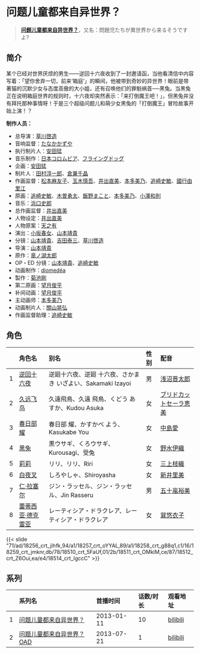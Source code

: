 # 问题儿童都来自异世界？


> <u>**[问题儿童都来自异世界？](https://bgm.tv/subject/52170)**</u>，又名：問題児たちが異世界から来るそうですよ?

## 简介

某个已经对世界厌烦的男生——逆回十六夜收到了一封邀请函，当他看清信中内容写着：「望你舍弃一切，前来‘箱庭’」的瞬间，他被带到奇妙的异世界！眼前是带著猫的沉默少女与态度高傲的大小姐，还有召唤他们的罪魁祸首──黑兔。当黑兔正在说明箱庭世界的规则时，十六夜却突然表示：「来打倒魔王吧！」，但黑兔并没有拜托那种事情呀！于是三个超级问题儿和萌少女黑兔的「打倒魔王」冒险故事开始上演！？

**制作人员：**
- 总导演：[草川啓造](https://bgm.tv/person/2913)
- 音响监督：[たなかかずや](https://bgm.tv/person/38)
- 执行制片人：[安田猛](https://bgm.tv/person/710)
- 音乐制作：[日本コロムビア](https://bgm.tv/person/228)、[フライングドッグ](https://bgm.tv/person/3440)
- 企画：[安田猛](https://bgm.tv/person/710)
- 制片人：[田村淳一郎](https://bgm.tv/person/33713)、[倉兼千晶](https://bgm.tv/person/34078)
- 作画监督：[松本麻友子](https://bgm.tv/person/10189)、[玉木慎吾](https://bgm.tv/person/12591)、[井出直美](https://bgm.tv/person/9092)、[本多美乃](https://bgm.tv/person/22696)、[追崎史敏](https://bgm.tv/person/1165)、[國行由里江](https://bgm.tv/person/15103)
- 原画：[追崎史敏](https://bgm.tv/person/1165)、[木曽勇太](https://bgm.tv/person/15688)、[飯野まこと](https://bgm.tv/person/18772)、[本多美乃](https://bgm.tv/person/22696)、[小澤和則](https://bgm.tv/person/21362)
- 音乐：[浜口史郎](https://bgm.tv/person/292)
- 总作画监督：[井出直美](https://bgm.tv/person/9092)
- 人物设定：[井出直美](https://bgm.tv/person/9092)
- 人物原案：[天之有](https://bgm.tv/person/22301)
- 演出：[小坂春女](https://bgm.tv/person/1092)、[山本靖貴](https://bgm.tv/person/3681)
- 分镜：[山本靖貴](https://bgm.tv/person/3681)、[吉田泰三](https://bgm.tv/person/10005)、[草川啓造](https://bgm.tv/person/2913)
- 导演：[山本靖貴](https://bgm.tv/person/3681)
- 原作：[竜ノ湖太郎](https://bgm.tv/person/11186)
- OP・ED 分镜：[山本靖貴](https://bgm.tv/person/3681)、[追崎史敏](https://bgm.tv/person/1165)
- 动画制作：[diomedéa](https://bgm.tv/person/7690)
- 製作：[菊池剛](https://bgm.tv/person/34847)
- 第二原画：[望月俊平](https://bgm.tv/person/42616)
- 补间动画：[望月俊平](https://bgm.tv/person/42616)
- 主动画师：[本多美乃](https://bgm.tv/person/22696)
- 动画制片人：[關山晃弘](https://bgm.tv/person/55029)
- 作画监督助理：[追崎史敏](https://bgm.tv/person/1165)

## 角色

|     |   角色名   |   别名  | 性别 |  配音  |
|:--- |:------  |:----      |:---  |:--   |
| 1 | [逆回十六夜](https://bgm.tv/character/18256) | 逆廻十六夜、逆廻 十六夜、さかまき いざよい、Sakamaki Izayoi | 男 | [浅沼晋太郎](https://bgm.tv/person/4779) |
| 2 | [久远飞鸟](https://bgm.tv/character/18257) | 久遠飛鳥、久遠 飛鳥、くどう あすか、Kudou Asuka | 女 | [ブリドカットセーラ恵美](https://bgm.tv/person/9077) |
| 3 | [春日部耀](https://bgm.tv/character/18258) | 春日部 耀、かすかべ よう、Kasukabe You | 女 | [中島愛](https://bgm.tv/person/4953) |
| 4 | [黑兔](https://bgm.tv/character/18259) | 黒ウサギ、くろウサギ、Kurousagi、受兔 | 女 | [野水伊織](https://bgm.tv/person/5162) |
| 5 | [莉莉](https://bgm.tv/character/18510) | リリ、リリ、Riri | 女 | [三上枝織](https://bgm.tv/person/5105) |
| 6 | [白夜叉](https://bgm.tv/character/18511) | しろやしゃ、Shiroyasha | 女 | [新井里美](https://bgm.tv/person/4625) |
| 7 | [仁·拉塞尔](https://bgm.tv/character/18512) | ジン・ラッセル、ジン・ラッセル、Jin Rasseru | 男 | [五十嵐裕美](https://bgm.tv/person/5208) |
| 8 | [蕾蒂西亚·德克雷亚](https://bgm.tv/character/18514) | レーティシア・ドラクレア、レーティシア・ドラクレア | 女 | [巽悠衣子](https://bgm.tv/person/5124) |

{{< slide "71/ad/18256_crt_jihfk,94/a1/18257_crt_oYYAL,89/a1/18258_crt_g88q1,c1/16/18259_crt_jmknr,db/78/18510_crt_5FaUf,01/2b/18511_crt_OMkiM,ce/87/18512_crt_Z6Oui,ea/e4/18514_crt_IgccC" >}}

## 系列

|     |   系列名   |   首播时间  | 话数/时长  | 观看地址 |
|:---  |:------    |:----      |:---       |:---  |
| 1 |[问题儿童都来自异世界？](https://bgm.tv/subject/52170)| 2013-01-11 | 10 | [bilibili](https://www.bilibili.com/bangumi/play/ep8156)  |
| 2 |[问题儿童都来自异世界？ OAD](https://bgm.tv/subject/61276)| 2013-07-21 | 1 | [bilibili](https://www.bilibili.com/bangumi/play/ss3490)  |



